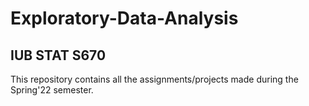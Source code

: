 # Exploratory-Data-Analysis
## IUB STAT S670
This repository contains all the assignments/projects made during the Spring'22 semester.
